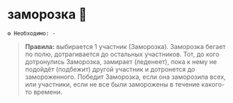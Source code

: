 # заморозка 🥶
```
⚙ Необходимо: -
```
> **Правила:** выбирается 1 участник (Заморозка). Заморозка бегает по полю, дотрагивается до остальных участников. Тот, до кого дотронулись Заморозка, замирает (леденеет), пока к нему не подойдёт (подбежит) другой участник и дотронется до замороженного. Победит Заморозка, если она заморозила всех, или участники, если не все были заморожены в течение какого- то времени.